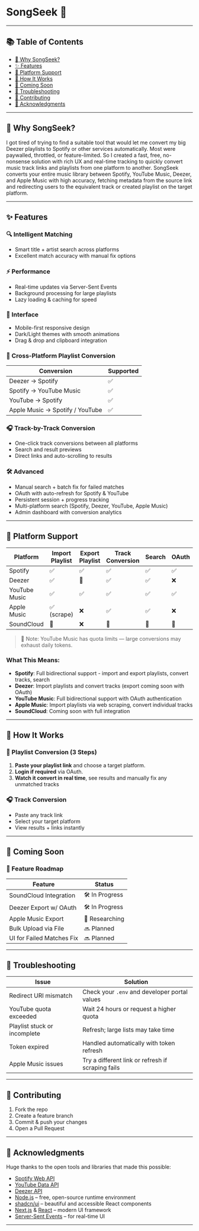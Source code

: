 # SongSeek 🎵

---

## 📚 Table of Contents

- [🚀 Why SongSeek?](#-why-songseek)
- [✨ Features](#-features)
- [🎯 Platform Support](#-platform-support)
- [📖 How It Works](#-how-it-works)
- [🚧 Coming Soon](#-coming-soon)
- [🐛 Troubleshooting](#-troubleshooting)
- [🤝 Contributing](#-contributing)
- [🙏 Acknowledgments](#-acknowledgments)

---

## 🚀 Why SongSeek?

I got tired of trying to find a suitable tool that would let me convert my big Deezer playlists to Spotify or other services automatically. Most were paywalled, throttled, or feature-limited. So I created a fast, free, no-nonsense solution with rich UX and real-time tracking to quickly convert music track links and playlists from one platform to another. SongSeek converts your entire music library between Spotify, YouTube Music, Deezer, and Apple Music with high accuracy, fetching metadata from the source link and redirecting users to the equivalent track or created playlist on the target platform.

---

## ✨ Features

### 🔍 Intelligent Matching
- Smart title + artist search across platforms
- Excellent match accuracy with manual fix options

### ⚡ Performance
- Real-time updates via Server-Sent Events
- Background processing for large playlists
- Lazy loading & caching for speed

### 🎨 Interface
- Mobile-first responsive design
- Dark/Light themes with smooth animations
- Drag & drop and clipboard integration

### 🔄 Cross-Platform Playlist Conversion
| Conversion | Supported |
|------------|-----------|
| Deezer → Spotify | ✅ |
| Spotify → YouTube Music | ✅ |
| YouTube → Spotify | ✅ |
| Apple Music → Spotify / YouTube | ✅ |

### 🎧 Track-by-Track Conversion
- One-click track conversions between all platforms
- Search and result previews
- Direct links and auto-scrolling to results

### 🛠 Advanced
- Manual search + batch fix for failed matches
- OAuth with auto-refresh for Spotify & YouTube
- Persistent session + progress tracking
- Multi-platform search (Spotify, Deezer, YouTube, Apple Music)
- Admin dashboard with conversion analytics

---

## 🎯 Platform Support

| Platform         | Import Playlist | Export Playlist | Track Conversion | Search | OAuth |
|------------------|------------------|------------------|------------------|--------|-------|
| Spotify          | ✅               | ✅               | ✅               | ✅     | ✅    |
| Deezer           | ✅               | 🔄               | ✅               | ✅     | ❌    |
| YouTube Music    | ✅               | ✅               | ✅               | ✅     | ✅    |
| Apple Music      | ✅ (scrape)      | ❌               | ✅               | ✅     | ❌    |
| SoundCloud       | 🔄               | ❌               | 🔄               | 🔄     | 🔄    |

> 🔹 Note: YouTube Music has quota limits — large conversions may exhaust daily tokens.

### **What This Means:**
- **Spotify**: Full bidirectional support - import and export playlists, convert tracks, search
- **Deezer**: Import playlists and convert tracks (export coming soon with OAuth)
- **YouTube Music**: Full bidirectional support with OAuth authentication
- **Apple Music**: Import playlists via web scraping, convert individual tracks
- **SoundCloud**: Coming soon with full integration

---

## 📖 How It Works

### 🎵 Playlist Conversion (3 Steps)
1. **Paste your playlist link** and choose a target platform.
2. **Login if required** via OAuth.
3. **Watch it convert in real time**, see results and manually fix any unmatched tracks

### 🎧 Track Conversion
- Paste any track link
- Select your target platform
- View results + links instantly

---

## 🚧 Coming Soon

### 🔨 Feature Roadmap

| Feature                    | Status        |
|----------------------------|---------------|
| SoundCloud Integration     | 🛠 In Progress |
| Deezer Export w/ OAuth     | 🛠 In Progress |
| Apple Music Export         | 🧩 Researching |
| Bulk Upload via File       | 🔜 Planned     |
| UI for Failed Matches Fix  | 🔜 Planned     |

---

## 🐛 Troubleshooting

| Issue                        | Solution                                                                 |
|-----------------------------|--------------------------------------------------------------------------|
| Redirect URI mismatch       | Check your `.env` and developer portal values                           |
| YouTube quota exceeded      | Wait 24 hours or request a higher quota                                  |
| Playlist stuck or incomplete| Refresh; large lists may take time                                       |
| Token expired               | Handled automatically with token refresh                                 |
| Apple Music issues          | Try a different link or refresh if scraping fails                       |

---

## 🤝 Contributing

1. Fork the repo
2. Create a feature branch
3. Commit & push your changes
4. Open a Pull Request

---

## 🙏 Acknowledgments

Huge thanks to the open tools and libraries that made this possible:

- [Spotify Web API](https://developer.spotify.com/documentation/web-api/)
- [YouTube Data API](https://developers.google.com/youtube/v3)
- [Deezer API](https://developers.deezer.com/api)
- [Node.js](https://nodejs.org/) – free, open-source runtime environment
- [shadcn/ui](https://ui.shadcn.com) – beautiful and accessible React components 
- [Next.js](https://nextjs.org) & [React](https://react.dev) – modern UI framework
- [Server-Sent Events](https://developer.mozilla.org/en-US/docs/Web/API/Server-sent_events) – for real-time UI

---
